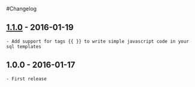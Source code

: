 #Changelog


## [1.1.0] - 2016-01-19
	- Add support for tags {{ }} to write simple javascript code in your sql templates


## 1.0.0 - 2016-01-17
	- First release

[1.1.0]: https://github.com/enzuo/sql-moduleon/compare/v1.0.0...v1.1.0
